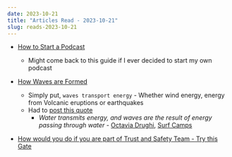 ```yaml
---
date: 2023-10-21
title: "Articles Read - 2023-10-21"
slug: reads-2023-10-21
---
```




* [How to Start a Podcast][1]
  * Might come back to this guide if I ever decided to start my own podcast
* [How Waves are Formed][2]
  * Simply put, `waves transport energy` - Whether wind energy, energy from Volcanic eruptions or earthquakes
  * Had to [post this quote][3]
    * *Water transmits energy, and waves are the result of energy passing through water* - [Octavia Drughi][4], [Surf Camps][5]
* [How would you do if you are part of Trust and Safety Team - Try this Gate][6]



  [1]: https://transistor.fm/how-to-start-a-podcast/
  [2]: https://www.booksurfcamps.com/news/how-waves-are-formed
  [3]: https://mastodon.world/@divinedragon/113302107864969539
  [4]: https://twodirtbags.com/about-octavia-drughi/
  [5]: https://www.booksurfcamps.com/news/how-waves-are-formed
  [6]: https://trustandsafety.fun/
